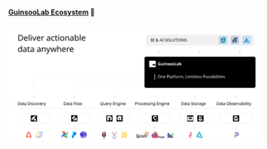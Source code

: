 #### [GuinsooLab Ecosystem](https://guinsoolab.github.io/glab/) 🌈

![guinsoolab-ecosystem](/profile/guinsoo-ecosystem.svg)

